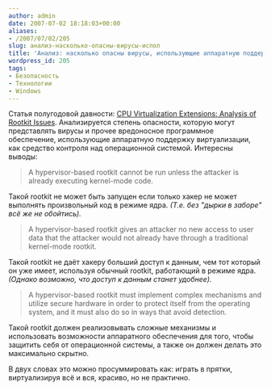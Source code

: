 ```yaml
---
author: admin
date: 2007-07-02 18:18:03+00:00
aliases:
- /2007/07/02/205
slug: анализ-насколько-опасны-вирусы-испол
title: 'Анализ: насколько опасны вирусы, использующие аппаратную поддержку виртуализации.'
wordpress_id: 205
tags:
- Безопасность
- Технологии
- Windows
---
```


Статья полугодовой давности: [CPU Virtualization Extensions: Analysis of Rootkit Issues](http://www.microsoft.com/whdc/system/platform/virtual/CPUVirtExt.mspx). Анализируется степень опасности, которую могут представлять вирусы и прочее вредоносное программное обеспечение, использующие аппаратную поддержку виртуализации, как средство контроля над операционной системой. Интересны выводы:

> A hypervisor-based rootkit cannot be run unless the attacker is already executing kernel-mode code.

Такой rootkit не может быть запущен если только хакер не может выполнять произвольный код в режиме ядра. _(Т.е. без "дырки в заборе" всё же не обойтись)._

> A hypervisor-based rootkit gives an attacker no new access to user data that the attacker would not already have through a traditional kernel-mode rootkit.

Такой rootkit не даёт хакеру больший доступ к данным, чем тот который он уже имеет, используя обычный rootkit, работающий в режиме ядра. _(Однако возможно, что доступ к данным станет удобнее)._

> A hypervisor-based rootkit must implement complex mechanisms and utilize secure hardware in order to protect itself from the operating system, and it must also do so in ways that avoid detection.

Такой rootkit должен реализовывать сложные механизмы и использовать возможности аппаратного обеспечения для того, чтобы защитить себя от операционной системы, а также он должен делать это максимально скрытно.

В двух словах это можно просуммировать как: играть в прятки, виртуализируя всё и вся, красиво, но не практично.
